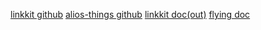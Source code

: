 [linkkit github](https://github.com/aliyun/iotkit-embedded)
[alios-things github](https://github.com/alibaba/AliOS-Things)
[linkkit doc(out)]()
[flying doc](https://living.aliyun.com/doc#index.html)